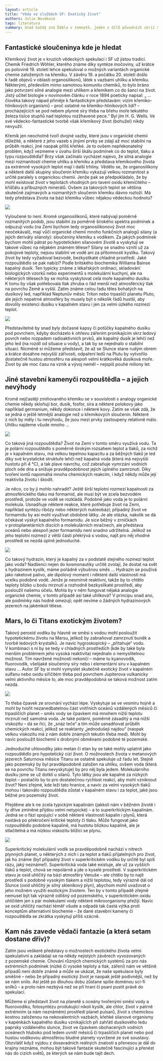 ```yaml
---
layout: article
title: "Věda ve službách SF: Exotický život"
authors: Julie Nováková
tags: literatura
summary: Snad každý zná Ďábla v temnotě, jeden z dílů původních sérií Star Treku, kde se posádka Enterprise střetne s podivným organismem na bázi křemíku. Není to ale zdaleka první ani poslední sci-fi zpracování života založeného na jiných stavebních prvcích či rozpouštědlech než život, jak ho známe. Výčet sci-fi románů, povídek, filmů, seriálových epizod, počítačových i RPG her s tímto motivem by zabral řadu stránek. Jaký je ale vědecký náhled na „život, jak ho neznáme“?
---
```


## Fantastické sloučeninya kde je hledat

Křemíkový život je v kruzích vědeckých spekulací i SF už jistou tradicí. Chemik Friedrich Wöhler, kterého známe díky syntéze močoviny, už krátce po polovině 19. století lehce spekuloval o možných variantách organické chemie založených na křemíku. V závěru 19. a počátku 20. století došlo k řadě objevů v oblasti organosilikonů, látek s vazbami uhlíku a křemíku. Některými, především mimo samotnou komunitu chemiků, to bylo bráno jako potvrzení silné analogie mezi uhlíkem a křemíkem co do šancí na život. Jistý učitel biologie v novinovém článku v roce 1894 poeticky napsal: „ … člověka takový nápad přiměje k fantastickým představám: vizím křemíko-hliníkových organismů – proč ostatně ne křemíko-hliníkových lidí? – procházejících se pod nebem plynné síry třeba na břehu moře tekutého železa tisíce stupňů nad teplotou rozžhavené pece.“ Byl jím H. G. Wells. Ve své vědecko-fantastické tvorbě však křemíkový život (bohužel) nikdy nevyužil.

Křemík jen neochotně tvoří dvojné vazby, které jsou v organické chemii důležité, a některé z jeho vazeb s jinými prvky se zdají až moc stabilní na průběh reakcí, jiné naopak příliš křehké. Je to ovšem nepřekonatelný problém, když vezmeme v úvahu širší škálu podmínek co do teplot, tlaku a typu rozpouštědla? Brzy však začínalo vycházet najevo, že silná analogie mezi rozmanitostí chemie uhlíku a křemíku a představa křemíkového života za extrémně vysokých teplot mají i další trhliny. Vědělo se, že organosilikony a některé další skupiny sloučenin křemíku vykazují velkou rozmanitost a určité paralely s organickou chemií. Jenže pak se předpokládalo, že by mohl existovat život v teplotách vhodných pro tavení oxidu křemičitého – křišťálu a příbuzných minerálů. Ovšem za takových teplot se většina skutečně zajímavých a rozmanitých sloučenin křemíku dávno rozloží. Má tedy představa života na bázi křemíku vůbec nějakou vědeckou hodnotu?

![](molecules-1818492-960-opt.jpg)

Vyloučené to není. Kromě organosilikonů, které nabývají poměrně rozmanitých podob, jsou stabilní za poměrně širokého spektra podmínek a odpuzují vodu (na Zemi bychom tedy organosilikonový život moc neočekávali), mají vůči organické chemii mnoho funkčních analogů silany (a jejich deriváty silanoly): sloučeniny křemíku s vodíkem. Za jakých podmínek bychom mohli pátrat po hypotetickém silanovém životě a vyskytují se takové vůbec na nějakém známém tělese? Silany se snadno vznítí už za pokojové teploty, nejsou stabilní ve vodě ani za přítomnosti kyslíku. Takový život by tedy vyžadoval bezvodé, bezkyslíkaté chladné prostředí. Jaké rozpouštědlo se pak nabízí? Podle britského biochemika Williama Bainse kapalný dusík. Ten typicky známe z lékařských ordinací, skladování biologických vzorků nebo experimentů s molekulární kuchyní, ale na některých tělesech by se mohla vyskytovat celá moře kapalného dusíku. K tomu by však potřebovala tlak zhruba o řád menší než atmosférický tlak na povrchu Země a vyšší. Zatím známe celou řadu těles bohatých na dusíkový led, například Neptunův měsíc Triton nebo trpasličí planetu Pluto, ale jejich nepatrné atmosféry by musely být o několik řádů hustší, aby dovolily existenci dusíku v kapalném stavu i jen za velmi úzkého rozmezí teplot.

![](800px-silicon-unit-cell-opt.jpg)

Představitelné by snad byly dočasné kapsy či potůčky kapalného dusíku pod povrchem, kdyby docházelo k ohřevu zářením pronikajícím skrz ledový povrch nebo rozpadem radioaktivních prvků, ale kapalný dusík je lehčí než jeho led (na rozdíl od situace u vody), a tak by se nejednalo o stabilní situaci. Nicméně si můžeme představit, že až se Slunce stane rudým obrem a krátce dosáhne nejvyšší zářivosti, odpaření ledů na Plutu by vytvořilo dostatečně hustou atmosféru na alespoň velmi krátkověká dusíková moře. Život by ale moc času na vznik a vývoj neměl – nejspíš pouhé miliony let.

## Jiné stavební kamenyči rozpouštědla – a jejich nevýhody

Kromě nejčastěji zmiňovaného křemíku se v souvislosti s analogy organické chemie někdy skloňují bor, dusík, fosfor, síra a některé polokovy jako například germanium, někdy dokonce i některé kovy. Zatím se však zdá, že se jedná o ještě letmější analogie než u křemíkových sloučenin. Některé z nich by měly i tu nevýhodu, že jsou mezi prvky zastoupeny relativně málo. Uhlíku najdeme všude mnoho …

![](ice-1074983-960-720-opt.jpg)

Co taková jiná rozpouštědla? Život na Zemi v tomto směru využívá vodu. Ta je polární rozpouštědlo s poměrně širokým rozsahem teplot a tlaků, za nichž je v kapalném stavu, má velkou tepelnou kapacitu a za běžných tlaků je led díky své krystalické struktuře lehčí než kapalná voda (která má nejvyšší hustotu při 4 °C), a tak plave navrchu, což zabraňuje vymrzání vodních ploch ode dna a snižuje pravděpodobnost jejich úplného zamrznutí. Díky tvoření iontů napomáhá mnoha chemických reakcím, i když někdy může její reaktivita životu i škodit.

Je něco, co by ji mohlo nahradit? Ještě širší teplotní rozmezí kapalnosti za atmosférického tlaku má formamid, ale musí být ve zcela bezvodém prostředí, protože ve vodě se rozkládá. Podobně jako voda je to polární molekula. Usnadňuje některé reakce, které potřebuje život na Zemi, například syntézu ribózy nebo některých nukleobází; případný život ve formamidu by asi mohl využívat obdobné látky. Je ale otázka, nakolik se dá očekávat výskyt kapalného formamidu. Je sice běžný v zrníčkách v protoplanetárních discích a molekulárních mračnech, ale představa oceánů nebo alespoň jezer formamidu není snadno udržitelná. Jelikož se jeho teplotní rozmezí z větší části překrývá s vodou, najít pro něj vhodné prostředí se nezdá úplně jednoduché.

![](pia01667-io-s-pele-hem-opt.jpg)

Co takový hydrazin, který je kapalný za v podstatě stejného rozmezí teplot jako voda? Nadšenci nejen do kosmonautiky určitě zvolají, že dostat na svět s hydrazinem kyslík, máme pořádně výbušnou směs … Hydrazin se používá jako raketové palivo, ale dipólový moment i některé další vlastnosti má vcelku podobné vodě. Jenže je nesmírně reaktivní, takže by to chtělo teploty blízko u bodu mrznutí a rozhodně bezkyslíkaté prostředí, aby posloužil našemu účelu. Mohla by v něm fungovat nějaká analogie organické chemie, v tomto případě asi také uhlíková? V principu snad ano, ale podmínky nás hodně omezují; opět nevíme o žádných hydrazinových jezerech na jakémkoli tělese.

## Mars, Io či Titans exotickým životem?

Takový peroxid vodíku by hlavně ve směsi s vodou mohl posloužit hypotetickému životu na Marsu, jelikož by zabraňoval zamrznutí buněk a tvorbě ledových krystalků. Je navíc hygroskopický – „přitahuje“ vodu. V kombinaci s ní by se tedy v chladných prostředích (kde by také byla menším problémem jeho vysoká reaktivita) nejednalo o nemyslitelnou možnost. Tím navržené možnosti nekončí – máme tu kyanovodík, fluorovodík, všelijaké sloučeniny síry nebo i elementární síru v kapalném stavu … Autor SF by si mohl vymyslet skutečně exotický život v kapalném sulfanu nebo oxidu siřičitém třeba pod povrchem Jupiterova vulkanicky velmi aktivního měsíce Io, ale moc pravděpodobná se taková možnost zatím nezdá.

![](alien-679543-960-720-opt.jpg)

To třeba čpavek ze srovnání vychází lépe. Vyskytuje se ve vesmíru hojně a mohl by tvořit nezanedbatelnou část vnitřních oceánů vzdálených měsíců či trpasličích planet – směs vody se čpavkem má mnohem nižší teplotu mrznutí než samotná voda. Je také polární, poměrně zásaditý a má nižší viskozitu – dá se říci, že „snáz teče“ a tím může usnadňovat průběh chemických reakcí, jelikož se reaktanty „jednodušeji najdou“ (naopak velkou viskozitu má z nám dobře známých tekutin třeba med). Mohl by navíc posloužit biochemii s drobnými obměnami podobné té pozemské.

Jednoduché uhlovodíky jako metan či etan by se také mohly uplatnit jako rozpouštědlo pro hypotetický cizí život. O možnostech života v metanových jezerech Saturnova měsíce Titanu se ostatně spekuluje už řadu let. Stejně jako pozemský by byl pravděpodobně založen na uhlíku, ovšem voda (která se na povrchu Titanu nevyskytuje) by pro něj byla jedem. Molekulárního dusíku jsme se už dotkli u silanů. Tyto látky jsou ale kapalné za nízkých teplot – postačilo by to pro dostatečnou rychlost reakcí, aby mohl vzniknout život? Není zřejmé, kde leží tato hranice, a navíc za velmi vysokých tlaků mohou i takováto rozpouštědla zůstat v kapalném stavu i za teplot, jaké jsou běžné pro pozemský život.

Přejděme ale k ne zcela typickým kapalinám (jakkoli nám v běžném životě i ty dříve zmíněné přijdou velmi netypické) – a to superkritickým kapalinám. Jedná se o fázi spojující v sobě některé vlastnosti kapalin i plynů, která nastává po překročení kritické teploty či tlaku. Může fungovat jako rozpouštědlo podobné kapalině, má hustotu blízkou kapalině, ale je stlačitelná a má nízkou viskozitu blížící se plynu.

![](ice-690964-960-720-opt.jpg)

Superkritický molekulární vodík se pravděpodobně nachází v nitrech plynných planet, u některých z nich i za teplot a tlaků přijatelných pro život, jak ho známe (byť případný život v superkritickém vodíku by určitě byl spíš rázu, jaký neznáme!). Superkritická voda také existuje, ale už za vyšších tlaků a teplot, chová se nepolárně a jde o kyselé prostředí. V superkritickém stavu je oxid uhličitý na bázi atmosféry Venuše – ale chtělo by to najít prostředí s podobně vysokým tlakem a nižší teplotou, tedy výrazně dál od Slunce (oxid uhličitý je silný skleníkový plyn), abychom mohli uvažovat o jeho možném využití exotickým životem. Ten by v tomto případě zřejmě nemusel být tak výrazně odlišný od pozemského, v superkritickém oxidu uhličitém jen s pár molekulami vody některé mikroorganismy přežijí. Navíc se oxid uhličitý nachází téměř všude a odpadá tak častá výtka proti konceptům alternativní biochemie – že dané stavební kameny či rozpouštědla se zkrátka vyskytují příliš vzácně.

## Kam nás zavede vědači fantazie (a která setam dostane dřív)?

Zatím jsou veškeré představy o možnostech exotického života velmi spekulativní a zakládají se na někdy nejistých závěrech vyvozovaných z pozemské chemie. Chování různých chemických systémů za pro nás extrémních podmínek (nízké či vysoké teploty a tlak, záření) nám ve většině případů není dobře známé a může se ukázat, že naše spekulace byly směšné – nebo že případný exotický život je naopak ještě podivnější, než by se nám snilo. Asi ještě po dlouhou dobu zůstane spíše doménou sci-fi snílků – a proto nám nezbývá než se při hraní či psaní pustit právě do spekulací.

Můžeme si představit život na planetě s oceány tvořenými směsí vody a fluorovodíku, fotosyntézu produkující nikoli kyslík, ale chlor, život v patrně extrémním (a nám neznámém) prostředí planet pulsarů, život s chemickou kostrou založenou na nekovalentních vazbách, křehké silanové organismy v kapénkách kapalného dusíku vznikajících při zahřátí dusíkového ledu paprsky vzdáleného slunce, život ve čpavkem obohacených vodních oceánech hluboko pod ledem uvnitř měsíců či trpasličích planet nebo pod hustou vodíkovou atmosférou bludné planety vyvržené ze své soustavy. Obzvlášť když vyjdou z dosavadních reálných znalostí a přenesou je dál do krajiny neznáma, mohou být takové fantazie skutečně fascinující a přenést nás do cizích světů, ze kterých se nám bude tajit dech.
